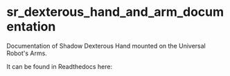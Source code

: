 # sr_dexterous_hand_and_arm_documentation

Documentation of Shadow Dexterous Hand mounted on the Universal Robot's Arms.

It can be found in Readthedocs here: 